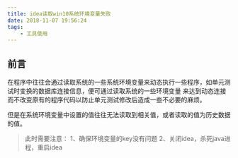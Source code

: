 ```yaml
---
title: idea读取win10系统环境变量失败
date: 2018-11-07 19:56:24
tags: 
    - 工具使用
---
```


## 前言

在程序中往往会通过读取系统的一些系统环境变量来动态执行一些程序，如单元测试时变换的数据库连接信息，便可通过读取系统的一些环境变量
来达到动态连接而不改变原有的程序代码以防止单元测试修改后造成一些不必要的麻烦。

但是在系统环境变量中设置的值往往无法读取到相关值，或者读取的值为历史数据的值。

>此时需要注意：
1、确保环境变量的key没有问题
2、关闭idea，杀死java进程，重启idea